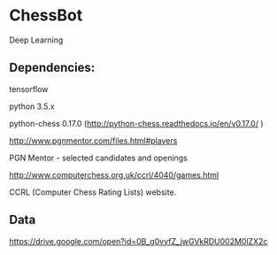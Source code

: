 # ChessBot
Deep Learning 


## Dependencies:

tensorflow

python 3.5.x

python-chess 0.17.0 (http://python-chess.readthedocs.io/en/v0.17.0/ )

http://www.pgnmentor.com/files.html#players

PGN Mentor - selected candidates and openings

http://www.computerchess.org.uk/ccrl/4040/games.html

CCRL (Computer Chess Rating Lists) website.

## Data

https://drive.google.com/open?id=0B_g0vyfZ_jwGVkRDU002M0lZX2c
